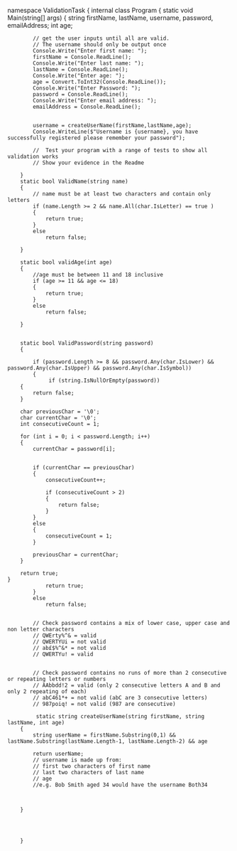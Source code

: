 ﻿namespace ValidationTask
{
    internal class Program
    {
        static void Main(string[] args)
        {
            string firstName, lastName, username, password, emailAddress;
            int age;

            // get the user inputs until all are valid.
            // The username should only be output once
            Console.Write("Enter first name: ");
            firstName = Console.ReadLine();
            Console.Write("Enter last name: ");
            lastName = Console.ReadLine();
            Console.Write("Enter age: ");
            age = Convert.ToInt32(Console.ReadLine());
            Console.Write("Enter Password: ");
            password = Console.ReadLine();
            Console.Write("Enter email address: ");
            emailAddress = Console.ReadLine();


            username = createUserName(firstName,lastName,age);
            Console.WriteLine($"Username is {username}, you have successfully registered please remember your password");

            //  Test your program with a range of tests to show all validation works
            // Show your evidence in the Readme

        }
        static bool ValidName(string name)
        {
            // name must be at least two characters and contain only letters
            if (name.Length >= 2 && name.All(char.IsLetter) == true )
            {
                return true;
            }
            else
                return false;
           
        }

        static bool validAge(int age)
        {
            //age must be between 11 and 18 inclusive
            if (age >= 11 && age <= 18)
            {
                return true;
            }
            else
                return false;

        }

   
        static bool ValidPassword(string password)
        {
            
            if (password.Length >= 8 && password.Any(char.IsLower) && password.Any(char.IsUpper) && password.Any(char.IsSymbol))
            {
                 if (string.IsNullOrEmpty(password))
        {
            return false;
        }

        char previousChar = '\0'; 
        char currentChar = '\0';  
        int consecutiveCount = 1;  

        for (int i = 0; i < password.Length; i++)
        {
            currentChar = password[i];

           
            if (currentChar == previousChar)
            {
                consecutiveCount++;
                
                if (consecutiveCount > 2)
                {
                    return false;
                }
            }
            else
            {
                consecutiveCount = 1; 
            }

            previousChar = currentChar; 
        }

        return true; 
    }
                return true;
            }
            else
                return false;
            

            // Check password contains a mix of lower case, upper case and non letter characters
            // QWErty%^& = valid
            // QWERTYUi = not valid
            // ab£$%^&* = not valid
            // QWERTYu! = valid


            // Check password contains no runs of more than 2 consecutive or repeating letters or numbers
            // AAbbdd!2 = valid (only 2 consecutive letters A and B and only 2 repeating of each)
            // abC461*+ = not valid (abC are 3 consecutive letters)
            // 987poiq! = not valid (987 are consecutive)

             static string createUserName(string firstName, string lastName, int age)
        {
            string userName = firstName.Substring(0,1) && lastName.Substring(lastName.Length-1, lastName.Length-2) && age
                
            return userName;
            // username is made up from:
            // first two characters of first name
            // last two characters of last name
            // age
            //e.g. Bob Smith aged 34 would have the username Both34



        }




        }
